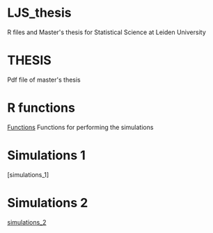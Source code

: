 # LJS_thesis
R files and Master's thesis for Statistical Science at Leiden University

# THESIS 
Pdf file of master's thesis


# R functions
[Functions](/matching_simulation_functions.R)
Functions for performing the simulations

# Simulations 1
[simulations_1]

# Simulations 2
[simulations_2](/simulations2_overlap_uniform.Rmd)
